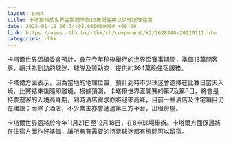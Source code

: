 ```yaml
---
layout: post
title: 卡塔爾料於世界盃期間準備13萬間客房以供球迷等住宿
date: 2022-01-11 00:34:08.000000000 +08:00
link: https://news.rthk.hk/rthk/ch/component/k2/1628240-20220111.htm
categories: rthk
---
```


卡塔爾世界盃組委會預計，會在今年稍後舉行的世界盃賽事期間，準備13萬間客房，總共為到訪的球迷、球隊及贊助商，提供約364萬晚住宿服務。

卡塔爾方面表示，因為當地的地理位置，預計到時不少球迷會選擇在比賽日當天入境，比賽結束後隨即離境。根據預測，卡塔爾世界盃開賽的第7及第8日，將會是持票遊客的入境高峰期，到時酒店需求亦將迎來高峰，目前一些酒店及住宅項目仍在建設；而除了酒店，不少業主亦會通過第三方平台，出租房屋。

卡塔爾世界盃將於今年11月21日至12月18日，在8座球場舉辦。卡塔爾方面保證將在住宿方面作好準備，讓所有有需要的持票球迷都有房間可以留宿。
